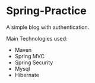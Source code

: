 # Spring-Practice
A simple blog with authentication.
  
Main Technologies used:
  * Maven
  * Spring MVC
  * Spring Security
  * Mysql
  * Hibernate
